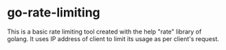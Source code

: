 # go-rate-limiting

This is a basic rate limiting tool created with the help "rate" library of golang. It uses IP address of client to limit its usage as per client's request.